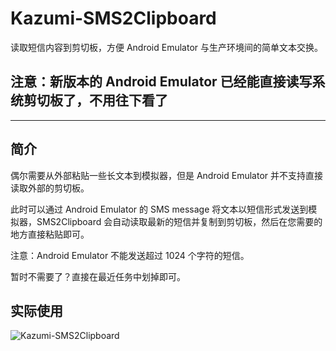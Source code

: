 # Kazumi-SMS2Clipboard
读取短信内容到剪切板，方便 Android Emulator 与生产环境间的简单文本交换。

## 注意：新版本的 Android Emulator 已经能直接读写系统剪切板了，不用往下看了

----

## 简介  
偶尔需要从外部粘贴一些长文本到模拟器，但是 Android Emulator 并不支持直接读取外部的剪切板。  

此时可以通过 Android Emulator 的 SMS message 将文本以短信形式发送到模拟器，SMS2Clipboard 会自动读取最新的短信并复制到剪切板，然后在您需要的地方直接粘贴即可。  

注意：Android Emulator 不能发送超过 1024 个字符的短信。  
  
  
暂时不需要了？直接在最近任务中划掉即可。  

## 实际使用  
![Kazumi-SMS2Clipboard](https://raw.githubusercontent.com/yuki-ryoko/Kazumi-SMS2Clipboard/master/preview.gif)
